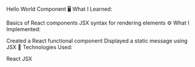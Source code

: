 Hello World Component
🖥 What I Learned:

Basics of React components
JSX syntax for rendering elements
⚙ What I Implemented:

Created a React functional component
Displayed a static message using JSX
🔧 Technologies Used:

React
JSX

